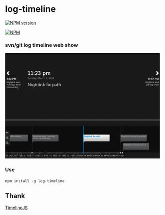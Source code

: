 log-timeline
============

[![NPM version](http://img.shields.io/npm/v/log-timeline.svg?style=flat)](https://www.npmjs.org/package/log-timeline)

[![NPM](https://nodei.co/npm/log-timeline.png?downloads=true)](https://nodei.co/npm/log-timeline/)

### svn/git log timeline web show

![image show](https://github.com/Bluefatty/log-timeline/raw/master/doc/show.jpg)

### Use

`npm install -g log-timeline`

## Thank

[TimelineJS](https://github.com/NUKnightLab/TimelineJS)
